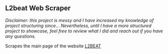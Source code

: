 ## L2beat Web Scraper 


*Disclaimer: this project is messy and I have increased my knowledge of project structuring since… Nevertheless, until I have a more structured project to showcase, feel free to review what I did and reach out if you have any questions.*

Scrapes the main page of the website [L2BEAT](https://l2beat.com/)

